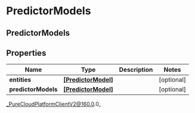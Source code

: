 # PredictorModels

## PredictorModels

## Properties

|Name | Type | Description | Notes|
|------------ | ------------- | ------------- | -------------|
| **entities** | [**[PredictorModel]**](PredictorModel) |  | [optional] |
| **predictorModels** | [**[PredictorModel]**](PredictorModel) |  | [optional] |



_PureCloudPlatformClientV2@160.0.0_
